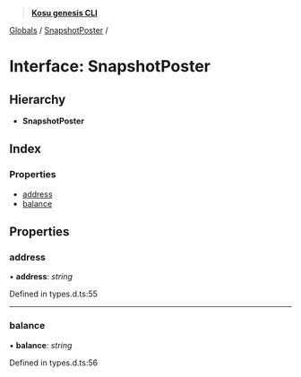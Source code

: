 > **[Kosu genesis CLI](../README.md)**

[Globals](../globals.md) / [SnapshotPoster](snapshotposter.md) /

# Interface: SnapshotPoster

## Hierarchy

-   **SnapshotPoster**

## Index

### Properties

-   [address](snapshotposter.md#address)
-   [balance](snapshotposter.md#balance)

## Properties

### address

• **address**: _string_

Defined in types.d.ts:55

---

### balance

• **balance**: _string_

Defined in types.d.ts:56
